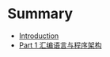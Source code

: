 # Summary

* [Introduction](README.md)
* [Part 1 汇编语言与程序架构](part-1-hui-bian-yu-yan-yu-cheng-xu-jia-gou.md)

